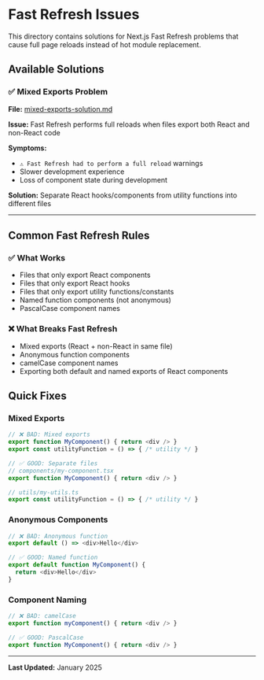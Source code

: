 # Fast Refresh Issues

This directory contains solutions for Next.js Fast Refresh problems that cause full page reloads instead of hot module replacement.

## Available Solutions

### ✅ Mixed Exports Problem
**File:** [mixed-exports-solution.md](./mixed-exports-solution.md)

**Issue:** Fast Refresh performs full reloads when files export both React and non-React code

**Symptoms:**
- `⚠ Fast Refresh had to perform a full reload` warnings
- Slower development experience
- Loss of component state during development

**Solution:** Separate React hooks/components from utility functions into different files

---

## Common Fast Refresh Rules

### ✅ What Works
- Files that only export React components
- Files that only export React hooks
- Files that only export utility functions/constants
- Named function components (not anonymous)
- PascalCase component names

### ❌ What Breaks Fast Refresh
- Mixed exports (React + non-React in same file)
- Anonymous function components
- camelCase component names
- Exporting both default and named exports of React components

## Quick Fixes

### Mixed Exports
```typescript
// ❌ BAD: Mixed exports
export function MyComponent() { return <div /> }
export const utilityFunction = () => { /* utility */ }

// ✅ GOOD: Separate files
// components/my-component.tsx
export function MyComponent() { return <div /> }

// utils/my-utils.ts
export const utilityFunction = () => { /* utility */ }
```

### Anonymous Components
```typescript
// ❌ BAD: Anonymous function
export default () => <div>Hello</div>

// ✅ GOOD: Named function
export default function MyComponent() {
  return <div>Hello</div>
}
```

### Component Naming
```typescript
// ❌ BAD: camelCase
export function myComponent() { return <div /> }

// ✅ GOOD: PascalCase
export function MyComponent() { return <div /> }
```

---

**Last Updated:** January 2025